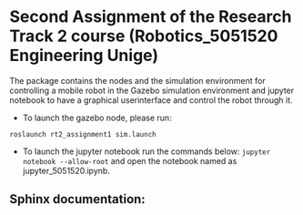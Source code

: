 # Second Assignment of the Research Track 2 course (Robotics_5051520 Engineering Unige)

The package contains the nodes and the simulation environment for controlling a mobile robot in the Gazebo simulation environment and jupyter notebook to have a graphical userinterface and control the robot through it.
- To launch the gazebo node, please run:
```
roslaunch rt2_assignment1 sim.launch
```
- To launch the jupyter notebook run the commands below:
``` jupyter notebook --allow-root ``` and open the notebook named as jupyter_5051520.ipynb.

## Sphinx documentation:
